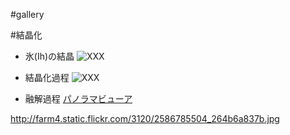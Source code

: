 #gallery

#結晶化

* 氷(Ih)の結晶
![![XXX](20071010border.png)](October-10-full.jpg)

* 結晶化過程
![![XXX](October_10-border.png)](20071010full.jpg)

* 融解過程
[パノラマビューア](http://theseblog.free.fr/panoviewer/?photo=2586785504)

http://farm4.static.flickr.com/3120/2586785504_264b6a837b.jpg

<!--  -->








